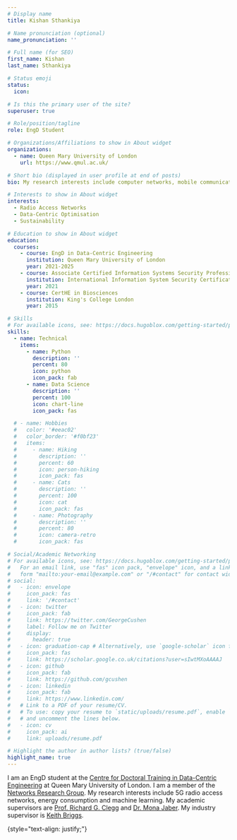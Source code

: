 ```yaml
---
# Display name
title: Kishan Sthankiya

# Name pronunciation (optional)
name_pronunciation: ''

# Full name (for SEO)
first_name: Kishan
last_name: Sthankiya

# Status emoji
status:
  icon: 

# Is this the primary user of the site?
superuser: true

# Role/position/tagline
role: EngD Student

# Organizations/Affiliations to show in About widget
organizations:
  - name: Queen Mary University of London
    url: https://www.qmul.ac.uk/

# Short bio (displayed in user profile at end of posts)
bio: My research interests include computer networks, mobile communications and sustainable data-centric engineering.

# Interests to show in About widget
interests:
  - Radio Access Networks
  - Data-Centric Optimisation
  - Sustainability

# Education to show in About widget
education:
  courses:
    - course: EngD in Data-Centric Engineering
      institution: Queen Mary University of London
      year: 2021-2025
    - course: Associate Certified Information Systems Security Professional
      institution: International Information System Security Certification Consortium (ISC2)
      year: 2021
    - course: CertHE in Biosciences
      institution: King's College London
      year: 2015

# Skills
# For available icons, see: https://docs.hugoblox.com/getting-started/page-builder/#icons
skills:
  - name: Technical
    items:
      - name: Python
        description: ''
        percent: 80
        icon: python
        icon_pack: fab
      - name: Data Science
        description: ''
        percent: 100
        icon: chart-line
        icon_pack: fas

  # - name: Hobbies
  #   color: '#eeac02'
  #   color_border: '#f0bf23'
  #   items:
  #     - name: Hiking
  #       description: ''
  #       percent: 60
  #       icon: person-hiking
  #       icon_pack: fas
  #     - name: Cats
  #       description: ''
  #       percent: 100
  #       icon: cat
  #       icon_pack: fas
  #     - name: Photography
  #       description: ''
  #       percent: 80
  #       icon: camera-retro
  #       icon_pack: fas

# Social/Academic Networking
# For available icons, see: https://docs.hugoblox.com/getting-started/page-builder/#icons
#   For an email link, use "fas" icon pack, "envelope" icon, and a link in the
#   form "mailto:your-email@example.com" or "/#contact" for contact widget.
# social:
#   - icon: envelope
#     icon_pack: fas
#     link: '/#contact'
#   - icon: twitter
#     icon_pack: fab
#     link: https://twitter.com/GeorgeCushen
#     label: Follow me on Twitter
#     display:
#       header: true
#   - icon: graduation-cap # Alternatively, use `google-scholar` icon from `ai` icon pack
#     icon_pack: fas
#     link: https://scholar.google.co.uk/citations?user=sIwtMXoAAAAJ
#   - icon: github
#     icon_pack: fab
#     link: https://github.com/gcushen
#   - icon: linkedin
#     icon_pack: fab
#     link: https://www.linkedin.com/
#   # Link to a PDF of your resume/CV.
#   # To use: copy your resume to `static/uploads/resume.pdf`, enable `ai` icons in `params.yaml`,
#   # and uncomment the lines below.
#   - icon: cv
#     icon_pack: ai
#     link: uploads/resume.pdf

# Highlight the author in author lists? (true/false)
highlight_name: true
---
```


I am an EngD student at the [Centre for Doctoral Training in Data-Centric Engineering](https://www.qmul.ac.uk/dce/) at Queen Mary University of London.  I am a member of the [Networks Research Group](https://networks.eecs.qmul.ac.uk/). My research interests include 5G radio access networks, energy consumption and machine learning. My academic supervisors are [Prof. Richard G. Clegg](https://www.richardclegg.org/home) and [Dr. Mona Jaber](http://eecs.qmul.ac.uk/people/profiles/jabermona.html). My industry supervisor is [Keith Briggs](https://keithbriggs.info/).


{style="text-align: justify;"}
